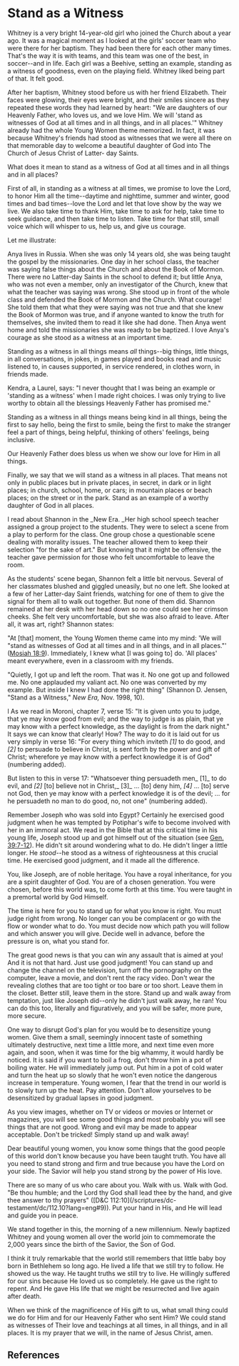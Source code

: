 # Stand as a Witness

Whitney is a very bright 14-year-old girl who joined the Church about a year
ago. It was a magical moment as I looked at the girls' soccer team who were
there for her baptism. They had been there for each other many times. That's
the way it is with teams, and this team was one of the best, in soccer--and in
life. Each girl was a Beehive, setting an example, standing as a witness of
goodness, even on the playing field. Whitney liked being part of that. It felt
good.

After her baptism, Whitney stood before us with her friend Elizabeth. Their
faces were glowing, their eyes were bright, and their smiles sincere as they
repeated these words they had learned by heart: "We are daughters of our
Heavenly Father, who loves us, and we love Him. We will 'stand as witnesses of
God at all times and in all things, and in all places.'" Whitney already had
the whole Young Women theme memorized. In fact, it was because Whitney's
friends had stood as witnesses that we were all there on that memorable day to
welcome a beautiful daughter of God into The Church of Jesus Christ of Latter-
day Saints.

What does it mean to stand as a witness of God at all times and in all things
and in all places?

First of all, in standing as a witness at all times, we promise to love the
Lord, to honor Him all the time--daytime and nighttime, summer and winter,
good times and bad times--love the Lord and let that love show by the way we
live. We also take time to thank Him, take time to ask for help, take time to
seek guidance, and then take time to listen. Take time for that still, small
voice which will whisper to us, help us, and give us courage.

Let me illustrate:

Anya lives in Russia. When she was only 14 years old, she was being taught the
gospel by the missionaries. One day in her school class, the teacher was
saying false things about the Church and about the Book of Mormon. There were
no Latter-day Saints in the school to defend it; but little Anya, who was not
even a member, only an investigator of the Church, knew that what the teacher
was saying was wrong. She stood up in front of the whole class and defended
the Book of Mormon and the Church. What courage! She told them that what they
were saying was not true and that she knew the Book of Mormon was true, and if
anyone wanted to know the truth for themselves, she invited them to read it
like she had done. Then Anya went home and told the missionaries she was ready
to be baptized. I love Anya's courage as she stood as a witness at an
important time.

Standing as a witness in all things means _all_ things--big things, little
things, in all conversations, in jokes, in games played and books read and
music listened to, in causes supported, in service rendered, in clothes worn,
in friends made.

Kendra, a Laurel, says: "I never thought that I was being an example or
'standing as a witness' when I made right choices. I was only trying to live
worthy to obtain all the blessings Heavenly Father has promised me."

Standing as a witness in all things means being kind in all things, being the
first to say hello, being the first to smile, being the first to make the
stranger feel a part of things, being helpful, thinking of others' feelings,
being inclusive.

Our Heavenly Father does bless us when we show our love for Him in all things.

Finally, we say that we will stand as a witness in all places. That means not
only in public places but in private places, in secret, in dark or in light
places; in church, school, home, or cars; in mountain places or beach places;
on the street or in the park. Stand as an example of a worthy daughter of God
in all places.

I read about Shannon in the _New Era. _Her high school speech teacher assigned
a group project to the students. They were to select a scene from a play to
perform for the class. One group chose a questionable scene dealing with
morality issues. The teacher allowed them to keep their selection "for the
sake of art." But knowing that it might be offensive, the teacher gave
permission for those who felt uncomfortable to leave the room.

As the students' scene began, Shannon felt a little bit nervous. Several of
her classmates blushed and giggled uneasily, but no one left. She looked at a
few of her Latter-day Saint friends, watching for one of them to give the
signal for them all to walk out together. But none of them did. Shannon
remained at her desk with her head down so no one could see her crimson
cheeks. She felt very uncomfortable, but she was also afraid to leave. After
all, it was art, right? Shannon states:

"At [that] moment, the Young Women theme came into my mind: 'We will "stand as
witnesses of God at all times and in all things, and in all places."' ([Mosiah
18:9](/scriptures/bofm/mosiah/18.9?lang=eng#8)). Immediately, I knew what [I
was going to] do. 'All places' meant everywhere, even in a classroom with my
friends.

"Quietly, I got up and left the room. That was it. No one got up and followed
me. No one applauded my valiant act. No one was converted by my example. But
inside I knew I had done the right thing" (Shannon D. Jensen, "Stand as a
Witness," _New Era,_ Nov. 1998, 10).

l As we read in Moroni, chapter 7, verse 15: "It is given unto you to judge,
that ye may know good from evil; and the way to judge is as plain, that ye may
know with a perfect knowledge, as the daylight is from the dark night." It
says we can know that clearly! How? The way to do it is laid out for us very
simply in verse 16: "For every thing which inviteth _[1]_ to do good, and
_[2]_ to persuade to believe in Christ, is sent forth by the power and gift of
Christ; wherefore ye may know with a perfect knowledge it is of God"
(numbering added).

But listen to this in verse 17: "Whatsoever thing persuadeth men_ [1]_ to do
evil, and _[2]_ [to] believe not in Christ,_ [3]_ ... [to] deny him, _[4]_ ...
[to] serve not God, then ye may know with a perfect knowledge it is of the
devil; ... for he persuadeth no man to do good, no, not one" (numbering added).

Remember Joseph who was sold into Egypt? Certainly he exercised good judgment
when he was tempted by Potiphar's wife to become involved with her in an
immoral act. We read in the Bible that at this critical time in his young
life, Joseph stood up and got himself out of the situation (see [Gen.
39:7-12](/scriptures/ot/gen/39.7-12?lang=eng#6)). He didn't sit around
wondering what to do. He didn't linger a little longer. He _stood_--he stood
as a witness of righteousness at this crucial time. He exercised good
judgment, and it made all the difference.

You, like Joseph, are of noble heritage. You have a royal inheritance, for you
are a spirit daughter of God. You are of a chosen generation. You were chosen,
before this world was, to come forth at this time. You were taught in a
premortal world by God Himself.

The time is here for you to stand up for what you know is right. You must
judge right from wrong. No longer can you be complacent or go with the flow or
wonder what to do. You must decide now which path you will follow and which
answer you will give. Decide well in advance, before the pressure is on, what
you stand for.

The great good news is that you can win any assault that is aimed at you! And
it is not that hard. Just use good judgment! You can stand up and change the
channel on the television, turn off the pornography on the computer, leave a
movie, and don't rent the racy video. Don't wear the revealing clothes that
are too tight or too bare or too short. Leave them in the closet. Better
still, leave them in the store. Stand up and walk away from temptation, just
like Joseph did--only he didn't just walk away, he ran! You can do this too,
literally and figuratively, and you will be safer, more pure, more secure.

One way to disrupt God's plan for you would be to desensitize young women.
Give them a small, seemingly innocent taste of something ultimately
destructive, next time a little more, and next time even more again, and soon,
when it was time for the big whammy, it would hardly be noticed. It is said if
you want to boil a frog, don't throw him in a pot of boiling water. He will
immediately jump out. Put him in a pot of cold water and turn the heat up so
slowly that he won't even notice the dangerous increase in temperature. Young
women, I fear that the trend in our world is to slowly turn up the heat. Pay
attention. Don't allow yourselves to be desensitized by gradual lapses in good
judgment.

As you view images, whether on TV or videos or movies or Internet or
magazines, you will see some good things and most probably you will see things
that are not good. Wrong and evil may be made to appear acceptable. Don't be
tricked! Simply stand up and walk away!

Dear beautiful young women, you know some things that the good people of this
world don't know because you have been taught truth. You have all you need to
stand strong and firm and true because you have the Lord on your side. The
Savior will help you stand strong by the power of His love.

There are so many of us who care about you. Walk with us. Walk with God. "Be
thou humble; and the Lord thy God shall lead thee by the hand, and give thee
answer to thy prayers" ([D&amp;C 112:10](/scriptures/dc-
testament/dc/112.10?lang=eng#9)). Put your hand in His, and He will lead and
guide you in peace.

We stand together in this, the morning of a new millennium. Newly baptized
Whitney and young women all over the world join to commemorate the 2,000 years
since the birth of the Savior, the Son of God.

I think it truly remarkable that the world still remembers that little baby
boy born in Bethlehem so long ago. He lived a life that we still try to
follow. He showed us the way. He taught truths we still try to live. He
willingly suffered for our sins because He loved us so completely. He gave us
the right to repent. And He gave His life that we might be resurrected and
live again after death.

When we think of the magnificence of His gift to us, what small thing could we
do for Him and for our Heavenly Father who sent Him? We could stand as
witnesses of Their love and teachings at all times, in all things, and in all
places. It is my prayer that we will, in the name of Jesus Christ, amen.

## References

